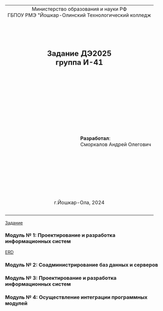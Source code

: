 <table style="width: 100%;">
  <tr>
    <td style="text-align: center; border: none;"> 
      Министерство образования и науки РФ <br/>
      ГБПОУ РМЭ "Йошкар-Олинский Технологический колледж 
    </td>
  </tr>
  <tr>
    <td style="text-align: center; border: none; height: 15em;">
      <h2>
        Задание ДЭ2025 <br/>
        группа И-41
      </h2>
    </td>
  </tr>
  <tr>
    <td style="text-align: right; border: none; height: 20em;">
      <div style="float: right;" align="left">
        <b>Разработал</b>: <br/>
        Сморкалов Андрей Олегович <br/>
      </div>
    </td>
  </tr>
  <tr>
    <td style="text-align: center; border: none; height: 5em;">
      г.Йошкар-Ола, 2024
    </td>
  </tr>
</table>

[Задание](https://kolei.ru/ekolesnikov/DE09/src/main/desc/2025.md)


### Модуль № 1: Проектирование и разработка информационных систем

[ERD](/ERD/ERD_de2025.drawio.pdf)

### Модуль № 2: Соадминистрирование баз данных и серверов


### Модуль № 3: Проектирование и разработка информационных систем


### Модуль № 4: Осуществление интеграции программных модулей


